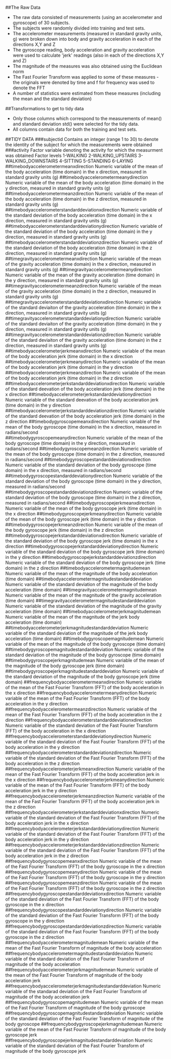 ##The Raw Data
- The raw data consisted of measurements (using an accelerometer and gyroscope) of 30 subjects.
- The subjects were randomly divided into training and test sets.
- The accelerometer measurements (measured in standard gravity units, g) were broken down into body and gravity acceleration in each of the directions X,Y and Z
- The gyroscope reading, body acceleration and gravity acceleration were used to calculate 'jerk' readings (also in each of the directions X,Y and Z)
- The magnitude of the measures was also obtained using the Euclidean norm
- The Fast Fourier Transform was applied to some of these measures - the originals were denoted by time and f for frequency was used to denote the FFT
- A number of statistics were estimated from these measures (including the mean and the standard deviation)



##Transformations to get to tidy data
- Only those columns which correspond to the measurements of mean() and standard deviation std() were selected for the tidy data.
- All columns contain data for both the training and test sets.


 
##TIDY DATA
###subjectid
Contains an integer (range 1 to 30) to denote the identity of the subject for which the measurements were obtained
###activity
Factor variable denoting the activity for which the measurment was obtained
Factor levels 1-WALKING 2-WALKING_UPSTAIRS 3-WALKING_DOWNSTAIRS 4-SITTING 5-STANDING 6-LAYING
##timebodyaccelerometermeanxdirection
Numeric variable of the mean of the body acceleration (time domain) in the x direction, measured in standard gravity units (g)
##timebodyaccelerometermeanydirection
Numeric variable of the mean of the body acceleration (time domain) in the y direction, measured in standard gravity units (g)
##timebodyaccelerometermeanzdirection
Numeric variable of the mean of the body acceleration (time domain) in the z direction, measured in standard gravity units (g)
##timebodyaccelerometerstandarddeviationxdirection
Numeric variable of the standard deviation of the body acceleration (time domain) in the x direction, measured in standard gravity units (g)
##timebodyaccelerometerstandarddeviationydirection
Numeric variable of the standard deviation of the body acceleration (time domain) in the y direction, measured in standard gravity units (g)
##timebodyaccelerometerstandarddeviationzdirection
Numeric variable of the standard deviation of the body acceleration (time domain) in the z direction, measured in standard gravity units (g)
##timegravityaccelerometermeanxdirection
Numeric variable of the mean of the gravity acceleration (time domain) in the x direction, measured in standard gravity units (g)
##timegravityaccelerometermeanydirection
Numeric variable of the mean of the gravity acceleration (time domain) in the y direction, measured in standard gravity units (g)
##timegravityaccelerometermeanzdirection
Numeric variable of the mean of the gravity acceleration (time domain) in the z direction, measured in standard gravity units (g)
##timegravityaccelerometerstandarddeviationxdirection
Numeric variable of the standard deviaiton of the gravity acceleration (time domain) in the x direction, measured in standard gravity units (g)
##timegravityaccelerometerstandarddeviationydirection
Numeric variable of the standard deviaiton of the gravity acceleration (time domain) in the y direction, measured in standard gravity units (g)
##timegravityaccelerometerstandarddeviationzdirection
Numeric variable of the standard deviaiton of the gravity acceleration (time domain) in the z direction, measured in standard gravity units (g)
##timebodyaccelerometerjerkmeanxdirection
Numeric variable of the mean of the body acceleration jerk (time domain) in the x direction
##timebodyaccelerometerjerkmeanydirection
Numeric variable of the mean of the body acceleration jerk (time domain) in the y direction
##timebodyaccelerometerjerkmeanzdirection
Numeric variable of the mean of the body acceleration jerk (time domain) in the z direction
##timebodyaccelerometerjerkstandarddeviationxdirection
Numeric variable of the standard deevation of the body acceleration jerk (time domain) in the x direction
##timebodyaccelerometerjerkstandarddeviationydirection
Numeric variable of the standard deevation of the body acceleration jerk (time domain) in the y direction
##timebodyaccelerometerjerkstandarddeviationzdirection
Numeric variable of the standard deevation of the body acceleration jerk (time domain) in the z direction
##timebodygyroscopemeanxdirection
Numeric variable of the mean of the body gyroscope (time domain) in the x direction, measured in radians/second  
##timebodygyroscopemeanydirection
Numeric variable of the mean of the body gyroscope (time domain) in the y direction, measured in radians/second
##timebodygyroscopemeanzdirection
Numeric variable of the mean of the body gyroscope (time domain) in the z direction, measured in radians/second
##timebodygyroscopestandarddeviationxdirection
Numeric variable of the standard deviation of the body gyroscope (time domain) in the x direction, measured in radians/second
##timebodygyroscopestandarddeviationydirection
Numeric variable of the standard deviation of the body gyroscope (time domain) in the y direction, measured in radians/second
##timebodygyroscopestandarddeviationzdirection
Numeric variable of the standard deviation of the body gyroscope (time domain) in the z direction, measured in radians/second
##timebodygyroscopejerkmeanxdirection
Numeric variable of the mean of the body gyroscope jerk (time domain) in the x direction
##timebodygyroscopejerkmeanydirection
Numeric variable of the mean of the body gyroscope jerk (time domain) in the y direction
##timebodygyroscopejerkmeanzdirection
Numeric variable of the mean of the body gyroscope jerk (time domain) in the z direction
##timebodygyroscopejerkstandarddeviationxdirection
Numeric variable of the standard deviation of the body gyroscope jerk (time domain) in the x direction
##timebodygyroscopejerkstandarddeviationydirection
Numeric variable of the standard deviation of the body gyroscope jerk (time domain) in the y direction
##timebodygyroscopejerkstandarddeviationzdirection
Numeric variable of the standard deviation of the body gyroscope jerk (time domain) in the z direction
##timebodyaccelerometermagnitudemean
Numeric variable of the mean of the magnitude of the body acceleration (time domain)
##timebodyaccelerometermagnitudestandarddeviation
Numeric variable of the standard deviation of the magnitude of the body acceleration (time domain)
##timegravityaccelerometermagnitudemean
Numeric variable of the mean of the magnitude of the gravity acceleration (time domain)
##timegravityaccelerometermagnitudestandarddeviation
Numeric variable of the standard deviation of the magnitude of the gravity acceleration (time domain)
##timebodyaccelerometerjerkmagnitudemean
Numeric variable of the mean of the magnitude of the jerk body acceleration (time domain)
##timebodyaccelerometerjerkmagnitudestandarddeviation
Numeric variable of the standard deviation of the magnitude of the jerk body acceleration (time domain)
##timebodygyroscopemagnitudemean
Numeric variable of the mean of the magnitude of the body gyroscope (time domain)
##timebodygyroscopemagnitudestandarddeviation
Numeric variable of the standard deviation of the magnitude of the body gyroscope (time domain)
##timebodygyroscopejerkmagnitudemean
Numeric variable of the mean of the magnitude of the body gyroscope jerk (time domain)
##timebodygyroscopejerkmagnitudestandarddeviation
Numeric variable of the standard deviation of the magnitude of the body gyroscope jerk (time domain)
##frequencybodyaccelerometermeanxdirection
Numeric variable of the mean of the Fast Fourier Transform (FFT) of the body acceleration in the x direction
##frequencybodyaccelerometermeanydirection
Numeric variable of the mean of the Fast Fourier Transform (FFT) of the body acceleration in the y direction
##frequencybodyaccelerometermeanzdirection
Numeric variable of the mean of the Fast Fourier Transform (FFT) of the body acceleration in the z direction
##frequencybodyaccelerometerstandarddeviationxdirection
Numeric variable of the standard deviation of the Fast Fourier Transform (FFT) of the body acceleration in the x direction
##frequencybodyaccelerometerstandarddeviationydirection
Numeric variable of the standard deviation of the Fast Fourier Transform (FFT) of the body acceleration in the y direction
##frequencybodyaccelerometerstandarddeviationzdirection
Numeric variable of the standard deviation of the Fast Fourier Transform (FFT) of the body acceleration in the z direction
##frequencybodyaccelerometerjerkmeanxdirection
Numeric variable of the mean of the Fast Fourier Transform (FFT) of the body acceleration jerk in the x direction
##frequencybodyaccelerometerjerkmeanydirection
Numeric variable of the mean of the Fast Fourier Transform (FFT) of the body acceleration jerk in the y direction
##frequencybodyaccelerometerjerkmeanzdirection
Numeric variable of the mean of the Fast Fourier Transform (FFT) of the body acceleration jerk in the z direction
##frequencybodyaccelerometerjerkstandarddeviationxdirection
Numeric variable of the standard deviation of the Fast Fourier Transform (FFT) of the body acceleration jerk in the x direction
##frequencybodyaccelerometerjerkstandarddeviationydirection
Numeric variable of the standard deviation of the Fast Fourier Transform (FFT) of the body acceleration jerk in the y direction
##frequencybodyaccelerometerjerkstandarddeviationzdirection
Numeric variable of the standard deviation of the Fast Fourier Transform (FFT) of the body acceleration jerk in the z direction
##frequencybodygyroscopemeanxdirection
Numeric variable of the mean of the Fast Fourier Transform (FFT) of the body gyroscope in the x direction
##frequencybodygyroscopemeanydirection
Numeric variable of the mean of the Fast Fourier Transform (FFT) of the body gyroscope in the y direction
##frequencybodygyroscopemeanzdirection
Numeric variable of the mean of the Fast Fourier Transform (FFT) of the body gyroscope in the z direction
##frequencybodygyroscopestandarddeviationxdirection
Numeric variable of the standard deviation of the Fast Fourier Transform (FFT) of the body gyroscope in the x direction
##frequencybodygyroscopestandarddeviationydirection
Numeric variable of the standard deviation of the Fast Fourier Transform (FFT) of the body gyroscope in the y direction
##frequencybodygyroscopestandarddeviationzdirection
Numeric variable of the standard deviation of the Fast Fourier Transform (FFT) of the body gyroscope in the z direction
##frequencybodyaccelerometermagnitudemean
Numeric variable of the mean of the Fast Fourier Transform of magnitude of the body acceleration
##frequencybodyaccelerometermagnitudestandarddeviation
Numeric variable of the standard deviation of the Fast Fourier Transform of magnitude of the body acceleration
##frequencybodyaccelerometerjerkmagnitudemean
Numeric variable of the mean of the Fast Fourier Transform of magnitude of the body acceleration jerk
##frequencybodyaccelerometerjerkmagnitudestandarddeviation
Numeric variable of the standarad deviation of the Fast Fourier Transform of magnitude of the body acceleration jerk
##frequencybodygyroscopemagnitudemean
Numeric variable of the mean of the Fast Fourier Transform of magnitude of the body gyroscope
##frequencybodygyroscopemagnitudestandarddeviation
Numeric variable of the standard deviation of the Fast Fourier Transform of magnitude of the body gyroscope
##frequencybodygyroscopejerkmagnitudemean
Numeric variable of the mean of the Fast Fourier Transform of magnitude of the body gyroscope jerk
##frequencybodygyroscopejerkmagnitudestandarddeviation
Numeric variable of the standard deviation of the Fast Fourier Transform of magnitude of the body gyroscope jerk